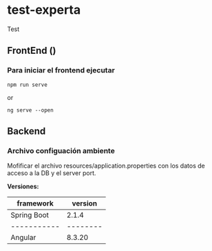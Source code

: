 # test-experta
Test

## FrontEnd ()

### Para iniciar el frontend ejecutar
`npm run serve`

or

`ng serve --open`


## Backend 

### Archivo configuación ambiente

Mofificar el archivo resources/application.properties con los datos 
de acceso a la DB y el server port.




**Versiones:**

| framework   | version  | 
| ----------- | -------- |
| Spring Boot |  2.1.4   | 
| ----------- | -------- | 
|  Angular    |  8.3.20  |
